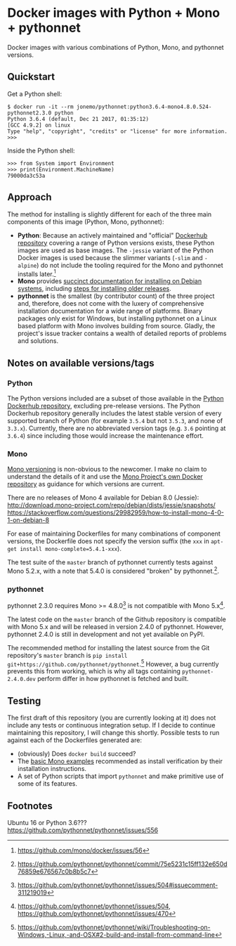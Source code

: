 Docker images with Python + Mono + pythonnet
============================================

Docker images with various combinations of Python, Mono, and pythonnet versions.

## Quickstart

Get a Python shell:

```
$ docker run -it --rm jonemo/pythonnet:python3.6.4-mono4.8.0.524-pythonnet2.3.0 python
Python 3.6.4 (default, Dec 21 2017, 01:35:12)
[GCC 4.9.2] on linux
Type "help", "copyright", "credits" or "license" for more information.
>>>
```

Inside the Python shell:

```
>>> from System import Environment
>>> print(Environment.MachineName)
79000da3c53a
```

## Approach

The method for installing is slightly different for each of the three main components of this image (Python, Mono, pythonnet):
* **Python**: Because an actively maintained and "official" [Dockerhub repository](https://hub.docker.com/_/python/) covering a range of Python versions exists, these Python images are used as base images. The `-jessie` variant of the Python Docker images is used because the slimmer variants (`-slim` and `-alpine`) do not include the tooling required for the Mono and pythonnet installs later.[^mono-alpine]
* **Mono** provides [succinct documentation for installing on Debian systems](http://www.mono-project.com/download/#download-lin-debian), including [steps for installing older releases](http://www.mono-project.com/docs/getting-started/install/linux/#accessing-older-releases).
* **pythonnet** is the smallest (by contributor count) of the three project and, therefore, does not come with the luxery of comprehensive installation documentation for a wide range of platforms. Binary packages only exist for Windows, but installing pythonnet on a Linux based platform with Mono involves building from source. Gladly, the project's issue tracker contains a wealth of detailed reports of problems and solutions.


## Notes on available versions/tags

### Python

The Python versions included are a subset of those available in the [Python Dockerhub repository](https://hub.docker.com/_/python/), excluding pre-release versions.
The Python Dockerhub repository generally includes the latest stable version of every supported branch of Python (for example `3.5.4` but not `3.5.3`, and none of `3.3.x`).
Currently, there are no abbreviated version tags (e.g. `3.6` pointing at `3.6.4`) since including those would increase the maintenance effort.

### Mono

[Mono versioning](http://www.mono-project.com/docs/about-mono/versioning/) is non-obvious to the newcomer.
I make no claim to understand the details of it and use the [Mono Project's own Docker repository](https://hub.docker.com/r/library/mono/) as guidance for which versions are current.

There are no releases of Mono 4 available for Debian 8.0 (Jessie):
http://download.mono-project.com/repo/debian/dists/jessie/snapshots/
https://stackoverflow.com/questions/29982959/how-to-install-mono-4-0-1-on-debian-8

For ease of maintaining Dockerfiles for many combinations of component versions, the Dockerfile does not specify the version suffix (the `xxx` in `apt-get install mono-complete=5.4.1-xxx`).

The test suite of the `master` branch of pythonnet currently tests against Mono 5.2.x, with a note that 5.4.0 is considered "broken" by pythonnet.[^mono540broken].

### pythonnet

pythonnet 2.3.0 requires Mono >= 4.8.0[^mono480] is not compatible with Mono 5.x[^pythonnet230mono5x].

The latest code on the `master` branch of the Github repository is compatible with Mono 5.x and will be released in version 2.4.0 of pythonnet.
However, pythonnet 2.4.0 is still in development and not yet available on PyPI.

The recommended method for installing the latest source from the Git repository's `master` branch is `pip install git+https://github.com/pythonnet/pythonnet`.[^pipinstallegg]
However, a bug currently prevents this from working, which is why all tags containing `pythonnet-2.4.0.dev` perform differ in how pythonnet is fetched and built.


## Testing

The first draft of this repository (you are currently looking at it) does not include any tests or continuous integration setup.
If I decide to continue maintaining this repository, I will change this shortly.
Possible tests to run against each of the Dockerfiles generated are:
* (obviously) Does `docker build` succeed?
* The [basic Mono examples](http://www.mono-project.com/docs/getting-started/mono-basics/) recommended as install verification by their installation instructions.
* A set of Python scripts that import `pythonnet` and make primitive use of some of its features.


## Footnotes

[^mono-alpine]: https://github.com/mono/docker/issues/56
[^mono540broken]: https://github.com/pythonnet/pythonnet/commit/75e5231c15ff132e650d76859e676567c0b8b5c7
[^mono480]: https://github.com/pythonnet/pythonnet/issues/504#issuecomment-311219019
[^pipinstallegg]: https://github.com/pythonnet/pythonnet/wiki/Troubleshooting-on-Windows,-Linux,-and-OSX#2-build-and-install-from-command-line
[^pythonnet230mono5x]: https://github.com/pythonnet/pythonnet/issues/504, https://github.com/pythonnet/pythonnet/issues/470
[^pythonnet240pipinstall]: https://github.com/pythonnet/pythonnet/issues/555


Ubuntu 16 or Python 3.6??? https://github.com/pythonnet/pythonnet/issues/556
